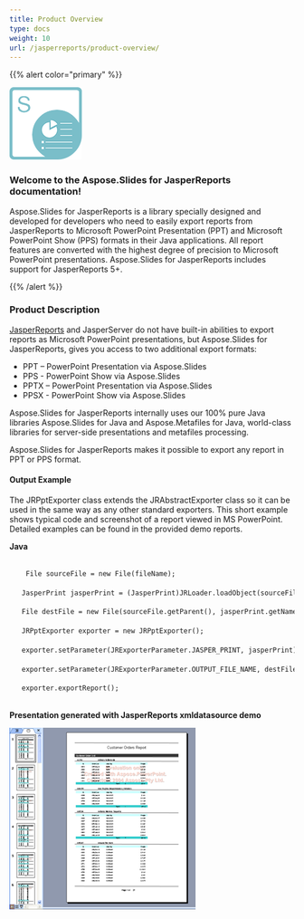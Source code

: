 ```yaml
---
title: Product Overview
type: docs
weight: 10
url: /jasperreports/product-overview/
---
```


{{% alert color="primary" %}} 

![todo:image_alt_text](product-overview_1.png)
### **Welcome to the Aspose.Slides for JasperReports documentation!**
Aspose.Slides for JasperReports is a library specially designed and developed for developers who need to easily export reports from JasperReports to Microsoft PowerPoint Presentation (PPT) and Microsoft PowerPoint Show (PPS) formats in their Java applications. All report features are converted with the highest degree of precision to Microsoft PowerPoint presentations. Aspose.Slides for JasperReports includes support for JasperReports 5+.

{{% /alert %}} 
### **Product Description**
[JasperReports](http://jasperforge.org/sf/projects/jasperreports) and JasperServer do not have built-in abilities to export reports as Microsoft PowerPoint presentations, but Aspose.Slides for JasperReports, gives you access to two additional export formats: 

- PPT – PowerPoint Presentation via Aspose.Slides
- PPS - PowerPoint Show via Aspose.Slides
- PPTX – PowerPoint Presentation via Aspose.Slides
- PPSX - PowerPoint Show via Aspose.Slides

Aspose.Slides for JasperReports internally uses our 100% pure Java libraries Aspose.Slides for Java and Aspose.Metafiles for Java, world-class libraries for server-side presentations and metafiles processing.

Aspose.Slides for JasperReports makes it possible to export any report in PPT or PPS format.
#### **Output Example**
The JRPptExporter class extends the JRAbstractExporter class so it can be used in the same way as any other standard exporters. This short example shows typical code and screenshot of a report viewed in MS PowerPoint. Detailed examples can be found in the provided demo reports. 

**Java**

``` xml

    File sourceFile = new File(fileName); 

   JasperPrint jasperPrint = (JasperPrint)JRLoader.loadObject(sourceFile);

   File destFile = new File(sourceFile.getParent(), jasperPrint.getName() + ".ppt");

   JRPptExporter exporter = new JRPptExporter();

   exporter.setParameter(JRExporterParameter.JASPER_PRINT, jasperPrint);

   exporter.setParameter(JRExporterParameter.OUTPUT_FILE_NAME, destFile.toString());

   exporter.exportReport();



```

**Presentation generated with JasperReports xmldatasource demo** 

![todo:image_alt_text](product-overview_2.png)
